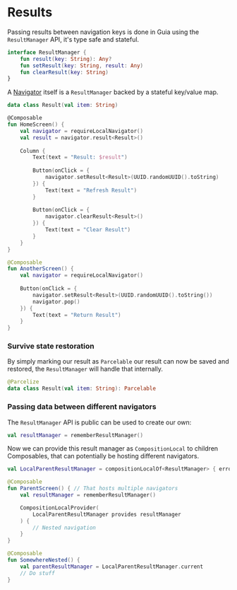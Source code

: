 # Results

Passing results between navigation keys is done in Guia using the `ResultManager` API, it's type safe and stateful.

```kotlin
interface ResultManager {
    fun result(key: String): Any?
    fun setResult(key: String, result: Any)
    fun clearResult(key: String)
}
```

A [Navigator](navigator/) itself is a `ResultManager` backed by a stateful key/value map.

```kotlin
data class Result(val item: String)

@Composable
fun HomeScreen() {
    val navigator = requireLocalNavigator()
    val result = navigator.result<Result>()
    
    Column {
        Text(text = "Result: $result")
        
        Button(onClick = { 
            navigator.setResult<Result>(UUID.randomUUID().toString) 
        }) {
            Text(text = "Refresh Result")
        }
        
        Button(onClick = { 
            navigator.clearResult<Result>() 
        }) {
            Text(text = "Clear Result")
        }
    }
}

@Composable
fun AnotherScreen() {
    val navigator = requireLocalNavigator()
    
    Button(onClick = { 
        navigator.setResult<Result>(UUID.randomUUID().toString()) 
        navigator.pop()
    }) {
        Text(text = "Return Result")
    }
}
```

### Survive state restoration

By simply marking our result as `Parcelable` our result can now be saved and restored, the `ResultManager`  will handle that internally.

```kotlin
@Parcelize
data class Result(val item: String): Parcelable
```

### Passing data between different navigators

The `ResultManager` API is public can be used to create our own:

```kotlin
val resultManager = rememberResultManager()
```

Now we can provide this result manager as `CompositionLocal` to children Composables, that can potentially be hosting different navigators.&#x20;

```kotlin
val LocalParentResultManager = compositionLocalOf<ResultManager> { error() }

@Composable
fun ParentScreen() { // That hosts multiple navigators
    val resultManager = rememberResultManager()

    CompositionLocalProvider(
        LocalParentResultManager provides resultManager
    ) {
        // Nested navigation
    }
}

@Composable
fun SomewhereNested() {
    val parentResultManager = LocalParentResultManager.current
    // Do stuff
}
```


